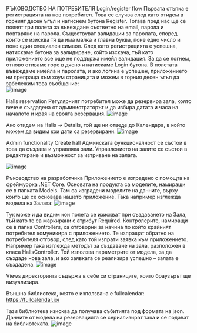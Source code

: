 РЪКОВОДСТВО НА ПОТРЕБИТЕЛЯ
Login/register flow
Първата стъпка е регистрацията на нов потребител. Това се случва след като отидем в горният десен ъгъл и натиснем бутона Register.
Тогава пред нас ще се появят три полета за въвеждане съответно на email, парола и повтаряне на парола. Съществуват валидации за паролата, според които се изисква тя да има малка и главна буква, поне едно число и поне един специален символ. 
След като регистрацията е успешна, натискаме бутона за валидиране, който изскача, тъй като приложението все още не поддържа имейл валидация. 
За да се логнем, отново отиваме горе в дясно и натискаме Login бутона. В полетата въвеждаме имейла и паролата, и ако логина е успешен, приложението ни препраща към хоум страницата и можем в горния десен ъгъл да забележим това съобщение:  
![image](https://user-images.githubusercontent.com/53709637/174502550-1200a780-6853-4d71-b16a-87ace9b82ba7.png)

Halls reservation
Регулярният потребител може да резервира зала, която вече е създадена от администраторът и да избира датата и часа на началото и края на своята резервация. 
 ![image](https://user-images.githubusercontent.com/53709637/174502788-7bb65ec2-3592-49bc-92c8-d084f49bb175.png)

 
Ако отидем на Halls -> Details, той ще ни отведе до Календара, в който можем да видим кои дати са резервирани.
 ![image](https://user-images.githubusercontent.com/53709637/151508346-a0106c05-a9be-4c14-89b4-f8e2ea71a3f0.png)

Admin functionality
Create hall 
Админската функционалност се състои в това да създава и управлява зали. Управлението на залите се състои в редактиране и възможност за изтриване на залата.
 
![image](https://user-images.githubusercontent.com/53709637/151508387-510657f3-3d9b-486b-b7e3-4850da1c1d76.png)




Ръководство на разработчика
Приложението е изградено с помощта на фреймуорка .NET Core. 
Основата на продукта са моделите, намиращи се в папката Models. Там са изградени моделите на данните, върху които ще се основава нашето приложение. Така например изглежда модела на Залата: 
![image](https://user-images.githubusercontent.com/53709637/151508418-76189361-c787-4227-8136-c6088eac8bce.png)

Тук може и да видим кои полета се изискват при създаването на Зала, тъй като те са маркирани с атрибут Required. 
Контролерите, намиращи се в папка Controllers, са отговорни за начина по който крайният потребител комуникира с приложението. Те изпращат обратно на потребителя отговор, след като той изпрати заявка към приложението.
Например така изглежда методът за създаване на зала, разположен в класа HallsController. Той използва параметрите от модела, за да създаде нова зала, и ако заявката се реализира успешно – залата е създадена.
![image](https://user-images.githubusercontent.com/53709637/151508449-b6199004-62d9-4f04-aae9-4e1e88863bfc.png)

 
Views директорията съдържа в себе си страниците, които браузърът ще визуализира. 

Външна библиотека, която е използвана е fullcalendar: https://fullcalendar.io/

Тази библиотека изисква да получава събитията под формата на json.
Данните от модела на резервацията се сериализират така и се подават на библиотеката.
![image](https://user-images.githubusercontent.com/53709637/174503350-f33357dc-09fc-43b0-8b97-0395bd987dcb.png)


